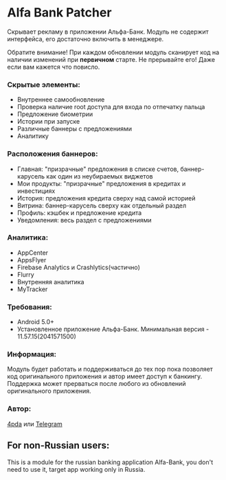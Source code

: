 # Alfa Bank Patcher
Скрывает рекламу в приложении Альфа-Банк. Модуль не содержит интерфейса, его достаточно включить в менеджере.

Обратите внимание! При каждом обновлении модуль сканирует код на наличии изменений при **первичном** старте. Не прерывайте его! Даже если вам кажется что повисло.

### Скрытые элементы:
- Внутреннее самообновление
- Проверка наличие root доступа для входа по отпечатку пальца
- Предложение биометрии
- Истории при запуске
- Различные баннеры с предложениями
- Аналитику

### Расположения баннеров:
- Главная: "призрачные" предложения в списке счетов, баннер-карусель как один из неубираемых виджетов
- Мои продукты: "призрачные" предложения в кредитах и инвестициях
- История:  предложения кредита сверху над самой историей
- Витрина: баннер-карусель сверху как отдельный раздел
- Профиль: кэшбек и предложение кредита
- Уведомления: весь раздел с предложениями

### Аналитика:
- AppCenter
- AppsFlyer
- Firebase Analytics и Crashlytics(частично)
- Flurry
- Внутренняя аналитика
- MyTracker

### Требования:
- Android 5.0+
- Установленное приложение Альфа-Банк. Минимальная версия - 11.57.15(2041571500)

### Информация:
Модуль будет работать и поддерживаться до тех пор пока позволяет код оригинального приложения и автор имеет доступ к банкингу. Поддержка может прерваться после любого из обновлений оригинального приложения.

### Автор: 
[4pda](https://4pda.to/forum/index.php?showtopic=603033&view=findpost&p=117766501) или [Telegram](https://t.me/Blue_cat1)


## For non-Russian users:
This is a module for the russian banking application Alfa-Bank, you don't need to use it, target app working only in Russia.
